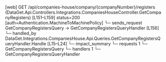 [web] GET /api/companies-house/company/{companyNumber}/registers  (DataGet.Api.Controllers.Integrations.CompaniesHouseController.GetCompanyRegisters)  [L151–L159] status=200 [auth=Authentication.MachineToMachinePolicy]
  └─ sends_request GetCompanyRegistersQuery -> GetCompanyRegistersQueryHandler [L156]
    └─ handled_by DataGet.Integrations.CompaniesHouse.Api.Queries.GetCompanyRegistersQueryHandler.Handle [L15–L24]
  └─ impact_summary
    └─ requests 1
      └─ GetCompanyRegistersQuery
    └─ handlers 1
      └─ GetCompanyRegistersQueryHandler

